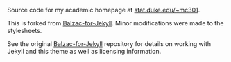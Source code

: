 Source code for my academic homepage at [stat.duke.edu/~mc301](https://stat.duke.edu/~mc301).

This is forked from [Balzac-for-Jekyll](https://github.com/ColeTownsend/Balzac-for-Jekyll). Minor modifications were made to the stylesheets. 

See the original [Balzac-for-Jekyll](https://github.com/ColeTownsend/Balzac-for-Jekyll) repository for details on working with Jekyll and this theme as well as licensing information.